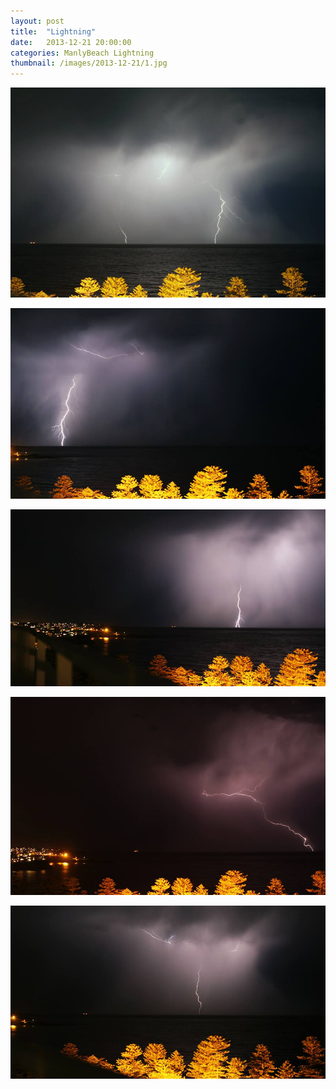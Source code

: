 ```yaml
---
layout: post
title:  "Lightning"
date:   2013-12-21 20:00:00
categories: ManlyBeach Lightning
thumbnail: /images/2013-12-21/1.jpg
---
```


![](/images/2013-12-21/1.jpg)
<!--more-->

![](/images/2013-12-21/2.jpg)

![](/images/2013-12-21/3.jpg)

![](/images/2013-12-21/4.jpg)

![](/images/2013-12-21/5.jpg)

